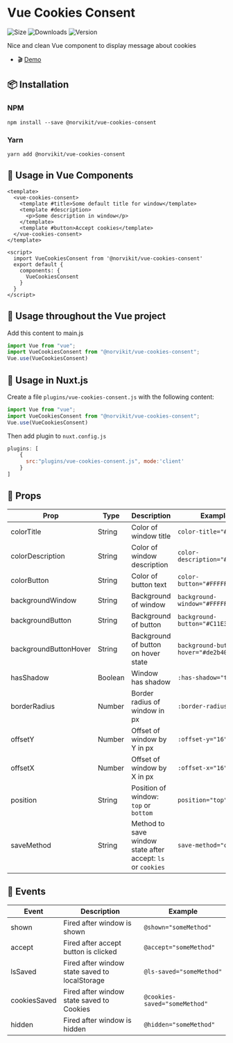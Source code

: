 # Vue Cookies Consent
![Size](https://img.shields.io/bundlephobia/minzip/@norvikit/vue-cookies-consent)
![Downloads](https://img.shields.io/npm/dt/@norvikit/vue-cookies-consent)
![Version](https://img.shields.io/npm/v/@norvikit/vue-cookies-consent)

Nice and clean Vue component to display message about cookies
- 🎬 [Demo](https://norvikit.github.io/vue-cookies-consent/)

## 📦 Installation

### NPM

`npm install --save @norvikit/vue-cookies-consent`

### Yarn

`yarn add @norvikit/vue-cookies-consent`

## 🚀 Usage in Vue Components

```vue
<template>
  <vue-cookies-consent>
    <template #title>Some default title for window</template>
    <template #description>
      <p>Some description in window</p>
    </template>
    <template #button>Accept cookies</template>
  </vue-cookies-consent>
</template>

<script>
  import VueCookiesConsent from '@norvikit/vue-cookies-consent'
  export default {
    components: {
      VueCookiesConsent
    }
  }
</script>
```

## 🚀 Usage throughout the Vue project
Add this content to main.js
```js
import Vue from "vue";
import VueCookiesConsent from "@norvikit/vue-cookies-consent";
Vue.use(VueCookiesConsent)
```

## 🚀 Usage in Nuxt.js
Create a file `plugins/vue-cookies-consent.js` with the following content:
```js
import Vue from "vue";
import VueCookiesConsent from "@norvikit/vue-cookies-consent";
Vue.use(VueCookiesConsent)
```
Then add plugin to `nuxt.config.js`

```js
plugins: [
    {
      src:"plugins/vue-cookies-consent.js", mode:'client'
    }
]
```

## 🔧 Props

| Prop                  | Type    | Description                                                 | Example                             |
|-----------------------|---------|-------------------------------------------------------------|-------------------------------------|
| colorTitle            | String  | Color of window title                                       | `color-title="#000000"`             |
| colorDescription      | String  | Color of window description                                 | `color-description="#000000"`       |
| colorButton           | String  | Color of button text                                        | `color-button="#FFFFFF"`            |
| backgroundWindow      | String  | Background of window                                        | `background-window="#FFFFFF"`       |
| backgroundButton      | String  | Background of button                                        | `background-button="#C11E31"`       |
| backgroundButtonHover | String  | Background of button on hover state                         | `background-button-hover="#de2b40"` |
| hasShadow             | Boolean | Window has shadow                                           | `:has-shadow="true"`                |
| borderRadius          | Number  | Border radius of window in px                               | `:border-radius="16"`               |
| offsetY               | Number  | Offset of window by Y in px                                 | `:offset-y="16"`                    |
| offsetX               | Number  | Offset of window by X in px                                 | `:offset-x="16"`                    |
| position              | String  | Position of window: `top` or `bottom`                       | `position="top"`                    |
| saveMethod            | String  | Method to save window state after accept: `ls` or `cookies` | `save-method="cookies"`             |

## 🔧 Events

| Event         | Description                                    | Example                       |
|---------------|------------------------------------------------|-------------------------------|
| shown         | Fired after window is shown                    | `@shown="someMethod"`         |
| accept        | Fired after accept button is clicked           | `@accept="someMethod"`        |
| lsSaved       | Fired after window state saved to localStorage | `@ls-saved="someMethod"`      |
| cookiesSaved  | Fired after window state saved to Cookies      | `@cookies-saved="someMethod"` |
| hidden        | Fired after window is hidden                   | `@hidden="someMethod"`        |